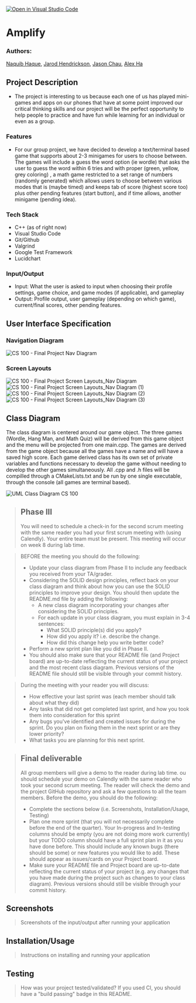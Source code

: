 [![Open in Visual Studio Code](https://classroom.github.com/assets/open-in-vscode-718a45dd9cf7e7f842a935f5ebbe5719a5e09af4491e668f4dbf3b35d5cca122.svg)](https://classroom.github.com/online_ide?assignment_repo_id=10940225&assignment_repo_type=AssignmentRepo)

# Amplify

 ### Authors: 
 [Naquib Haque](https://github.com/nhaqu008), [Jarod Hendrickson](https://github.com/jhend023), [Jason Chau](https://github.com/jchau044), [Alex Ha](https://github.com/aha053)

## Project Description
 - The project is interesting to us because each one of us has played mini-games and apps on our phones that have at some point improved our critical thinking skills and our project will be the perfect opportunity to help people to practice and have fun while learning for an individual or even as a group. 
 
  ### Features    
  - For our group project, we have decided to develop a text/terminal based game that supports about 2-3 minigames for users to choose between. The games will include a guess the word option (ie wordle) that asks the user to guess the word within 6 tries and with proper (green, yellow, grey coloring) , a math game restricted to a set range of numbers (randomly generated) which allows users to choose between various modes that is (maybe timed) and keeps tab of score (highest score too) plus other pending features (start button), and if time allows, another minigame (pending idea). 

  ### Tech Stack
 - C++ (as of right now)
 - Visual Studio Code
 - Git/Github
 - Valgrind
 - Google Test Framework
 - Lucidchart

 ### Input/Output
 - Input: What the user is asked to input when choosing their profile settings, game choice, and game modes (if applicable), and gameplay
 - Output: Profile output, user gameplay (depending on which game), current/final scores, other pending features. 
 

## User Interface Specification
 
### Navigation Diagram
![CS 100 - Final Project Nav Diagram](https://user-images.githubusercontent.com/99585088/236991915-a68dfd80-3e6c-4403-952f-a6c3edc0ded8.png)


### Screen Layouts
![CS 100 - Final Project Screen Layouts_Nav Diagram](https://user-images.githubusercontent.com/99585088/236992027-c2d7d61e-9196-4c60-b61b-a72e28ec1e04.png)
![CS 100 - Final Project Screen Layouts_Nav Diagram (1)](https://user-images.githubusercontent.com/99585088/236992069-ab7a18c2-f0bc-4d93-933b-f32a55e6efb6.png)
![CS 100 - Final Project Screen Layouts_Nav Diagram (2)](https://user-images.githubusercontent.com/99585088/236992109-ea438474-a5bc-4c67-b0e8-2c707502b4cb.png)
![CS 100 - Final Project Screen Layouts_Nav Diagram (3)](https://user-images.githubusercontent.com/99585088/236992150-6c4a93c5-613a-4b4d-be11-3d5585940b8b.png)


## Class Diagram
The class diagram is centered around our game object. The three games (Wordle, Hang Man, and Math Quiz) will be derived from this game object and the menu will be projected from one main.cpp. The games are derived from the game object because all the games have a name and will have a saved high score. Each game derived class has its own set of private variables and functions necessary to develop the game without needing to develop the other games simultaneously. All .cpp and .h files will be compilled through a CMakeLists.txt and be run by one single executable, through the console (all games are terminal based).

 ![UML Class Diagram CS 100](https://user-images.githubusercontent.com/102707406/236989040-ff44acc9-a538-4c5b-9367-81ab4e0aff97.png)

 > ## Phase III
 > You will need to schedule a check-in for the second scrum meeting with the same reader you had your first scrum meeting with (using Calendly). Your entire team must be present. This meeting will occur on week 8 during lab time.
 
 > BEFORE the meeting you should do the following:
 > * Update your class diagram from Phase II to include any feedback you received from your TA/grader.
 > * Considering the SOLID design principles, reflect back on your class diagram and think about how you can use the SOLID principles to improve your design. You should then update the README.md file by adding the following:
 >   * A new class diagram incorporating your changes after considering the SOLID principles.
 >   * For each update in your class diagram, you must explain in 3-4 sentences:
 >     * What SOLID principle(s) did you apply?
 >     * How did you apply it? i.e. describe the change.
 >     * How did this change help you write better code?
 > * Perform a new sprint plan like you did in Phase II.
 > * You should also make sure that your README file (and Project board) are up-to-date reflecting the current status of your project and the most recent class diagram. Previous versions of the README file should still be visible through your commit history.
 
> During the meeting with your reader you will discuss: 
 > * How effective your last sprint was (each member should talk about what they did)
 > * Any tasks that did not get completed last sprint, and how you took them into consideration for this sprint
 > * Any bugs you've identified and created issues for during the sprint. Do you plan on fixing them in the next sprint or are they lower priority?
 > * What tasks you are planning for this next sprint.

 
 > ## Final deliverable
 > All group members will give a demo to the reader during lab time. ou should schedule your demo on Calendly with the same reader who took your second scrum meeting. The reader will check the demo and the project GitHub repository and ask a few questions to all the team members. 
 > Before the demo, you should do the following:
 > * Complete the sections below (i.e. Screenshots, Installation/Usage, Testing)
 > * Plan one more sprint (that you will not necessarily complete before the end of the quarter). Your In-progress and In-testing columns should be empty (you are not doing more work currently) but your TODO column should have a full sprint plan in it as you have done before. This should include any known bugs (there should be some) or new features you would like to add. These should appear as issues/cards on your Project board.
 > * Make sure your README file and Project board are up-to-date reflecting the current status of your project (e.g. any changes that you have made during the project such as changes to your class diagram). Previous versions should still be visible through your commit history. 
 
 ## Screenshots
 > Screenshots of the input/output after running your application
 ## Installation/Usage
 > Instructions on installing and running your application
 ## Testing
 > How was your project tested/validated? If you used CI, you should have a "build passing" badge in this README.
 
